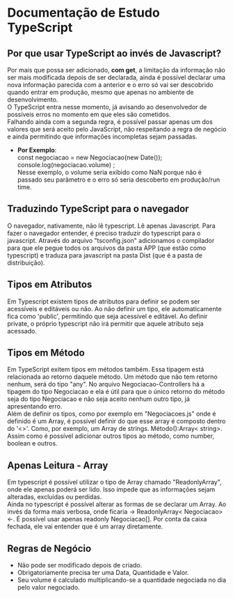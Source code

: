 # Documentação de Estudo TypeScript

## Por que usar TypeScript ao invés de Javascript?
Por mais que possa ser adicionado, <b>com get</b>, a limitação da informação não ser mais modificada depois
de ser declarada, ainda é possível declarar uma nova informação parecida com a anterior e o erro só vai ser
descobrido quando entrar em produção, mesmo que apenas no ambiente de desenvolvimento. <br>
O TypeScript entra nesse momento, já avisando ao desenvolvedor de possíveis erros no momento em que eles
são cometidos. <br>
Falhando ainda com a segunda regra, é possível passar apenas um dos valores que será aceito pelo JavaScript, não respeitando a regra de negócio e ainda permitindo que informações incompletas sejam passadas.<br>
* <b>Por Exemplo</b>:<br>
const negociacao = new Negociacao(new Date());<br>
console.log(negociacao.volume) ;<br>
Nesse exemplo, o volume seria exibido como NaN porque não é passado seu parâmetro e o erro só seria descoberto em produção/run time.<br>

## Traduzindo TypeScript para o navegador
O navegador, nativamente, não lê typescript. Lê apenas Javascript. Para fazer o navegador entender, é preciso traduzir do typescript para o javascript. Através do arquivo "tsconfig.json" adicionamos o compilador para que ele pegue todos os arquivos da pasta APP (que estão como typescript) e traduza para javascript na pasta Dist (que é a pasta de distribuição).

## Tipos em Atributos
Em Typescript existem tipos de atributos para definir se podem ser acessíveis e editáveis ou não. Ao não definir um tipo, ele automaticamente fica como 'public', permitindo que seja acessível e editável. Ao definir private, o próprio typescript não irá permitir que aquele atributo seja acessado.

## Tipos em Método
Em TypeScript exitem tipos em métodos também. Essa tipagem está relacionada ao retorno daquele método. Um método que não tem retorno nenhum, será do tipo "any". No arquivo Negociacao-Controllers há a tipagem do tipo Negociacao e ela é útil para que o único retorno do método seja do tipo Negociacao e não seja aceito nenhum outro tipo, já apresentando erro.<br>
Além de definir os tipos, como por exemplo em "Negociacoes.js" onde é definido é um Array, é possível definir do que esse array é composto dentro do '<>'. Como, por exemplo, um Array de strings. Método():Array< string>. Assim como é possível adicionar outros tipos ao método, como number, boolean e outros.

## Apenas Leitura - Array
Em typescript é possível utilizar o tipo de Array chamado "ReadonlyArray", onde ele apenas poderá ser lido. Isso impede que as informações sejam alteradas, excluídas ou perdidas.<br>
Ainda no typescript é possível alterar as formas de se declarar um Array. Ao invés da forma mais verbosa, onde ficaria -> ReadonlyArray< Negociacao> <-. É possível usar apenas readonly Negociacao[]. Por conta da caixa fechada, ele vai entender que é um array diretamente. 

## Regras de Negócio
* Não pode ser modificado depois de criado.
* Obrigatoriamente precisa ter uma Data, Quantidade e Valor. 
* Seu volume é calculado multiplicando-se a quantidade negociada no dia pelo valor negociado. 